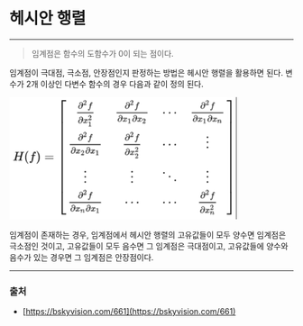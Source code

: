 # 헤시안 행렬
------
> 임계점은 함수의 도함수가 0이 되는 점이다.

 임계점이 극대점, 극소점, 안장점인지 판정하는 방법은 헤시안 행렬을 활용하면 된다. 변수가 2개 이상인 다변수 함수의 경우 다음과 같이 정의 된다.

<img src = '/image/2021_05_17_01.png' width = '80%'>

 임계점이 존재하는 경우, 임계점에서 헤시안 행렬의 고유값들이 모두 양수면 임계점은 극소점인 것이고, 고유값들이 모두 음수면 그 임계점은 극대점이고, 고유값들에 양수와 음수가 있는 경우면 그 임계점은 안장점이다.

---

### 출처

- [https://bskyvision.com/661](https://bskyvision.com/661)